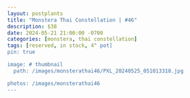 ```yaml
---
layout: postplants
title: "Monstera Thai Constellation | #46"
description: $38
date: 2024-05-21 21:00:00 -0700
categories: [monstera, thai constellation]
tags: [reserved, in stock, 4" pot]
pin: true

image: # thumbnail
  path: /images/monsterathai46/PXL_20240525_051013318.jpg

photos: /images/monsterathai46
---
```


